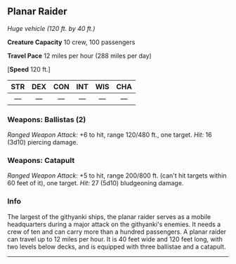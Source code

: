 ﻿## Planar Raider

*Huge vehicle (120 ft. by 40 ft.)*

**Creature Capacity** 10 crew, 100 passengers

**Travel Pace** 12 miles per hour (288 miles per day)

[**Speed** 120 ft.]

|STR|DEX|CON|INT|WIS|CHA|
|:---:|:---:|:---:|:---:|:---:|:---:|
|—|—|—|—|—|—|

### Weapons: Ballistas (2)

*Ranged Weapon Attack:*  +6 to hit, range 120/480 ft., one target. *Hit:* 16 (3d10) piercing damage.

### Weapons: Catapult

*Ranged Weapon Attack:*  +5 to hit, range 200/800 ft. (can't hit targets within 60 feet of it), one target. *Hit:* 27 (5d10) bludgeoning damage.

### Info

The largest of the githyanki ships, the planar raider serves as a mobile headquarters during a major attack on the githyanki's enemies. It needs a crew of ten and can carry more than a hundred passengers. A planar raider can travel up to 12 miles per hour. It is 40 feet wide and 120 feet long, with two levels below decks, and is equipped with three ballistae and a catapult.

---

